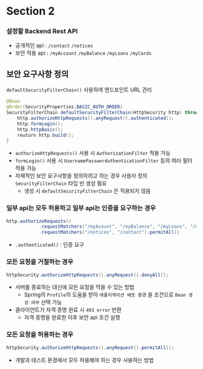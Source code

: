 # Section 2

### 설정할 Backend Rest API

- 공개적인 api : `/contact` `/notices`
- 보안 적용 api : `/myAccount` `/myBalance` `/myLoans` `/myCards`

## 보안 요구사항 정의

`defaultSecurityFilterChain()` 사용하여 엔드포인트 URL 관리

```Java
@Bean
@Order(SecurityProperties.BASIC_AUTH_ORDER)
SecurityFilterChain defaultSecurityFilterChain(HttpSecurity http) throws Exception{
	http.authorizeHttpRequests().anyRequest().authenticated();
	http.formLogin();
	http.httpBasic();
	reuturn http.build();
}
```

- `authorizeHttpRequests()` 사용 시 `AuthorizationFilter` 적용 가능
- `formLogin()` 사용 시 `UsernamePassworduthenticationFilter` 등의 여러 필터 적용 가능
- 자체적인 보안 요구사항을 정의하려고 하는 경우 사용자 정의 `SecurityFilterChain` 타입 빈 생성 필요
  - 생성 시 `defaultSecurityFilterChain` 은 적용되지 않음

### 일부 api는 모두 허용하고 일부 api는 인증을 요구하는 경우

```Java
http.authorizeRequests()
            .requestMatchers("/myAcount", "/myBalance", "/myLoans", "/myCards").authenticated()
            .requestMatchers("/notices", "/contact").permitAll()
```

- `.authenticated()` : 인증 요구

### 모든 요청을 거절하는 경우

```Java
httpSecurity.authorizeHttpRequests().anyRequest().denyAll();
```

- 서버를 종료하는 대신에 모든 요청을 막을 수 있는 방법
  - Spring의 `Profile`의 도움을 받아 `애플리케이션 배포 환경` 을 조건으로 `Bean 생성 여부` 선택 가능
- 클라이언트가 자격 증명 완료 시 `403 error` 반환
  - 자격 증명을 완료한 이후 보안 api 조건 실행

### 모든 요청을 허용하는 경우

```Java
httpSecurity.authorizeHttpRequests().anyRequest().permitAll();
```

- 개발과 테스트 환경에서 모두 허용해야 하는 경우 사용하는 방법

